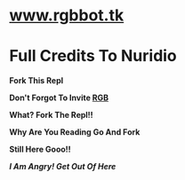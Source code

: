 

# www.rgbbot.tk

# Full Credits To Nuridio

__Fork This Repl__

__Don't Forgot To Invite [RGB](https://www.rgbbot.tk)__

__What? Fork The Repl!!__

__Why Are You Reading Go And Fork__

__Still Here Gooo!!__

___I Am Angry! Get Out Of Here___
